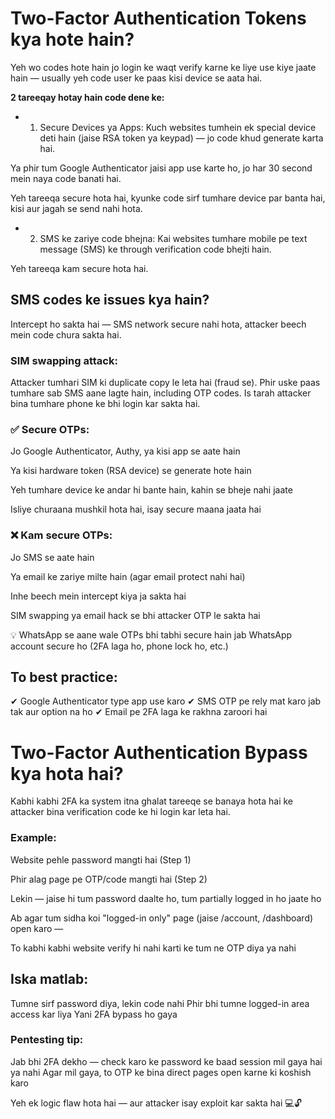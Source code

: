 # Two-Factor Authentication Tokens kya hote hain?
Yeh wo codes hote hain jo login ke waqt verify karne ke liye use kiye jaate hain — usually yeh code user ke paas kisi device se aata hai.

**2 tareeqay hotay hain code dene ke:**
- 1. Secure Devices ya Apps:
Kuch websites tumhein ek special device deti hain (jaise RSA token ya keypad) — jo code khud generate karta hai.

Ya phir tum Google Authenticator jaisi app use karte ho, jo har 30 second mein naya code banati hai.

Yeh tareeqa secure hota hai, kyunke code sirf tumhare device par banta hai, kisi aur jagah se send nahi hota.

- 2. SMS ke zariye code bhejna:
Kai websites tumhare mobile pe text message (SMS) ke through verification code bhejti hain.

Yeh tareeqa kam secure hota hai.

## SMS codes ke issues kya hain?
Intercept ho sakta hai — SMS network secure nahi hota, attacker beech mein code chura sakta hai.

### SIM swapping attack:
Attacker tumhari SIM ki duplicate copy le leta hai (fraud se).
Phir uske paas tumhare sab SMS aane lagte hain, including OTP codes.
Is tarah attacker bina tumhare phone ke bhi login kar sakta hai.

### ✅ Secure OTPs:

Jo Google Authenticator, Authy, ya kisi app se aate hain

Ya kisi hardware token (RSA device) se generate hote hain

Yeh tumhare device ke andar hi bante hain, kahin se bheje nahi jaate

Isliye churaana mushkil hota hai, isay secure maana jaata hai

### ❌ Kam secure OTPs:

Jo SMS se aate hain

Ya email ke zariye milte hain (agar email protect nahi hai)

Inhe beech mein intercept kiya ja sakta hai

SIM swapping ya email hack se bhi attacker OTP le sakta hai

💡 WhatsApp se aane wale OTPs bhi tabhi secure hain jab WhatsApp account secure ho (2FA laga ho, phone lock ho, etc.)

## To best practice:
✔ Google Authenticator type app use karo
✔ SMS OTP pe rely mat karo jab tak aur option na ho
✔ Email pe 2FA laga ke rakhna zaroori hai

# Two-Factor Authentication Bypass kya hota hai?
Kabhi kabhi 2FA ka system itna ghalat tareeqe se banaya hota hai ke attacker bina verification code ke hi login kar leta hai.

### Example:
Website pehle password mangti hai (Step 1)

Phir alag page pe OTP/code mangti hai (Step 2)

Lekin — jaise hi tum password daalte ho, tum partially logged in ho jaate ho

Ab agar tum sidha koi "logged-in only" page (jaise /account, /dashboard) open karo —

To kabhi kabhi website verify hi nahi karti ke tum ne OTP diya ya nahi

## Iska matlab:
Tumne sirf password diya, lekin code nahi
Phir bhi tumne logged-in area access kar liya
Yani 2FA bypass ho gaya

### Pentesting tip:
Jab bhi 2FA dekho — check karo ke password ke baad session mil gaya hai ya nahi
Agar mil gaya, to OTP ke bina direct pages open karne ki koshish karo

Yeh ek logic flaw hota hai — aur attacker isay exploit kar sakta hai 💻🔓



